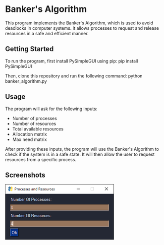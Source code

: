 # Banker's Algorithm

This program implements the Banker's Algorithm, which is used to avoid deadlocks in computer systems. It allows processes to request and release resources in a safe and efficient manner.

## Getting Started

To run the program, first install PySimpleGUI using pip: pip install PySimpleGUI

Then, clone this repository and run the following command: python banker_algorithm.py


## Usage

The program will ask for the following inputs:

- Number of processes
- Number of resources
- Total available resources
- Allocation matrix
- Max need matrix

After providing these inputs, the program will use the Banker's Algorithm to check if the system is in a safe state. It will then allow the user to request resources from a specific process.

## Screenshots

![alt text](https://github.com/Kareemalshiekh10/Banker-s-Algorithm/blob/e6281a9a69fd79dc88eb227367cf2d6ddb5d70a2/images/1.PNG)




